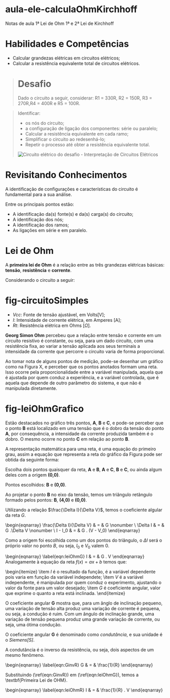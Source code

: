 # aula-ele-calculaOhmKirchhoff
Notas de aula
1ª Lei de Ohm
1ª e 2ª Lei de Kirchhoff

# Habilidades e Competências
* Calcular grandezas elétricas em circuitos elétricos;
* Calcular a resistência equivalente total de circuitos elétricos.

> # Desafio
> Dado o circuito a seguir, considerar: R1 = 330R, R2 = 150R, R3 = 270R,R4 = 400R e R5 = 100R.

> Identificar:
> * os nós do circuito;
> * a configuração de ligação dos componentes: série ou paralelo;
> * Calcular a resistência equivalente em cada ramo;
> * Simplificar o circuito ao redesenhá-lo;
> * Repetir o processo até obter a resistência equivalente total.
>
>
> ![Circuito elétrico do desafio - Interpretação de Circuitos Elétricos](https://github.com/JoseWRPereira/aula-ele-calculaReqOhm/blob/master/fig/fig-circuitoDesafio-1.png?raw=true)
>

# Revisitando Conhecimentos
A identificação de configurações e características do circuito é fundamental para a sua análise.

Entre os principais pontos estão:
* A identificação da(s) fonte(s) e da(s) carga(s) do circuito;
* A identificação dos nós;
* A identificação dos ramos;
* As ligações em série e em paralelo.




# Lei de Ohm

A **primeira lei de Ohm** é a relação entre as três grandezas elétricas básicas: **tensão**, **resistência** e **corrente**.

Considerando o circuito a seguir:

# fig-circuitoSimples

* *Vcc*: Fonte de tensão ajustável, em Volts[V];
* *I*: Intensidade de corrente elétrica, em Amperes [A];
* *Rt*: Resistência elétrica em Ohms [$\Omega$].

**Georg Simon Ohm** percebeu que a relação entre tensão e corrente em um circuito resistivo é constante, ou seja, para um dado circuito, com uma resistência fixa, ao variar a tensão aplicada aos seus terminais
a intensidade da corrente que percorre o circuito varia de forma proporcional.

Ao tomar nota de alguns pontos de medição, pode-se desenhar um gráfico como na Figura X, e perceber que os pontos anotados formam uma reta. Isso ocorre pela proporcionalidade entre a variável manipulada, aquela que é ajustada por quem conduz a experiência, e a variável controlada, que é aquela que depende de outro parâmetro do sistema, e que não é manipulada diretamente.


# fig-leiOhmGrafico



Estão destacados no gráfico três pontos, **A**, **B** e **C**, e pode-se perceber que o ponto **B** está localizado em uma tensão que é o dobro da tensão do ponto **A**, por consequência, a intensidade da corrente produzida também é o dobro. O mesmo ocorre no ponto **C** em relação ao ponto **B**.

A representação matemática para uma reta, é uma equação do primeiro grau, assim a equação que representa a reta do gráfico da Figura pode ser obtida da seguinte forma:

Escolha dois pontos quaisquer da reta, **A** e **B**, **A** e **C**, **B** e **C**, ou ainda algum deles com a origem **(0,0)**.

Pontos escolhidos: **B** e **(0,0)**.

Ao projetar o ponto **B** no eixo da tensão, temos um triângulo retângulo formado pelos pontos: **B**, **(4,0)** e **(0,0)**.

Utilizando a relação $\frac{\Delta I}{\Delta V}$, temos o coeficiente algular da reta $G$.

\begin{eqnarray}
  \frac{\Delta I}{\Delta V} & = & G \nonumber \\
  \Delta I & = & G .\Delta V \nonumber \\
  I - I_0 & = & G . (V - V_0)
\end{eqnarray}

Como a origem foi escolhida como um dos pontos do triângulo, o $\Delta I$ será o próprio valor no ponto $B$, ou seja, $I_0$ e $V_0$ valem $0$.

\begin{eqnarray}
  \label{eqn:leiOhmG}
  I & = & G . V
\end{eqnarray}
Analogamente à equação da reta $f(x) = ax + b$ temos que:

\begin{itemize}
  \item $I$ é o resultado da função, é a variável dependente pois varia em função da variável independete;
  \item $V$ é a variável independente, é manipulada por quem conduz o experimento, ajustando o valor da fonte para um valor desejado;
  \item $G$ é coeficiente angular, valor que exprime o quanto a reta está inclinada.
\end{itemize}

O coeficiente angular **G** mostra que, para um ânglo de inclinação pequeno, uma variação de tensão alta produz uma variação de corrente é pequena, ou seja, a condução é ruim. Com um ângulo de inclinação grande, uma variação de tensão pequena produz uma grande variação de corrente, ou seja, uma ótima condução.

O coeficiente angular **G** é denominado como *condutância*, e sua unidade é o *Siemens[S]*.

A condutância é o inverso da resistência, ou seja, dois aspectos de um mesmo fenômeno.

\begin{eqnarray}
  \label{eqn:GinvR}
  G & = & \frac{1}{R}
\end{eqnarray}

Substituindo (\ref{eqn:GinvR}) em (\ref{eqn:leiOhmG}), temos a \textbf{Primeira Lei de OHM}.

\begin{eqnarray}
  \label{eqn:leiOhmR}
  I & = & \frac{1}{R} . V
\end{eqnarray}
